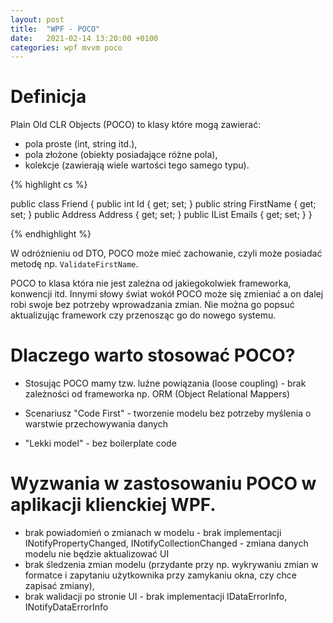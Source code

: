 ```yaml
---
layout: post
title:  "WPF - POCO"
date:   2021-02-14 13:20:00 +0100
categories: wpf mvvm poco
---
```

# Definicja

Plain Old CLR Objects (POCO) to klasy które mogą zawierać:
* pola proste (int, string itd.),
* pola złożone (obiekty posiadające różne pola),
* kolekcje (zawierają wiele wartości tego samego typu).

{% highlight cs %}

public class Friend
{
  public int Id { get; set; }
  public string FirstName { get; set; }
  public Address Address { get; set; }
  public IList<FriendEmail> Emails { get; set; }
}

{% endhighlight %}

W odróżnieniu od DTO, POCO może mieć zachowanie, czyli może posiadać metodę np. `ValidateFirstName`.

POCO to klasa która nie jest zależna od jakiegokolwiek frameworka, konwencji itd. Innymi słowy świat wokół POCO może się zmieniać a on dalej robi swoje bez potrzeby wprowadzania zmian. Nie można go popsuć aktualizując framework czy przenosząc go do nowego systemu. 

# Dlaczego warto stosować POCO?
* Stosując POCO mamy tzw. luźne powiązania (loose coupling) - brak zależności od frameworka np. ORM (Object Relational Mappers)

* Scenariusz "Code First" - tworzenie modelu bez potrzeby myślenia o warstwie przechowywania danych

* "Lekki model" - bez boilerplate code

# Wyzwania w zastosowaniu POCO w aplikacji klienckiej WPF.
* brak powiadomień o zmianach w modelu - brak implementacji INotifyPropertyChanged, INotifyCollectionChanged - zmiana danych modelu nie będzie aktualizować UI
* brak śledzenia zmian modelu (przydante przy np. wykrywaniu zmian w formatce i zapytaniu użytkownika przy zamykaniu okna, czy chce zapisać zmiany),
* brak walidacji po stronie UI - brak implementacji IDataErrorInfo, INotifyDataErrorInfo